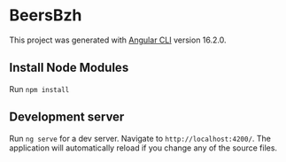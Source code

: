 
# BeersBzh

This project was generated with [Angular CLI](https://github.com/angular/angular-cli) version 16.2.0.

## Install Node Modules

Run `npm install`

## Development server

Run `ng serve` for a dev server. Navigate to `http://localhost:4200/`. The application will automatically reload if you change any of the source files.


